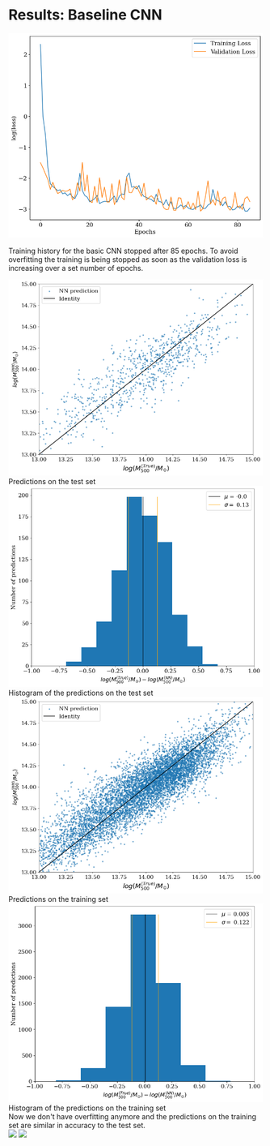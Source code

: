 # Results: Baseline CNN

<div class="grid grid-cols-2 justify-center justify-items-center items-start">

<div class="opacity-100">
<img src="/images/results/cnn/best_perf_historie.png" class="max-h-95 shadow-lg"/>
<p class="text-gray-500 font-italic text-sm">
Training history for the basic CNN stopped after 85 epochs. To avoid overfitting the training is being stopped as soon as the validation loss is increasing over a set number of epochs.
</p>
</div>
<div class="grid grid-cols-2 gap-2 ml-4 opacity-100">
<div>
<img src="/images/results/cnn/best_perf_test.png" class="max-h-40 shadow-lg"/>
<div class="text-gray-500 font-italic text-xs mt-3">
Predictions on the test set
</div>
</div>
<div>
<img src="/images/results/cnn/best_perf_test_hist.png" class="max-h-39.5 shadow-lg"/>
<div class="text-gray-500 font-italic text-xs mt-3">
Histogram of the predictions on the test set
</div>
</div>
<div>
<img src="/images/results/cnn/best_perf_train.png" class="max-h-40 shadow-lg"/>
<div class="text-gray-500 font-italic text-xs mt-3">
Predictions on the training set
</div>
</div>
<div>
<img src="/images/results/cnn/best_perf_train_hist.png" class="max-h-39.5 shadow-lg"/>
<div class="text-gray-500 font-italic text-xs mt-3">
Histogram of the predictions on the training set
</div>
</div>
</div>
</div>

<div class="min-w-30 position-absolute top-62 left-41 bg-red-500 p-2 rounded-xl bg-opacity-40 shadow-xl max-w-85 backdrop-blur-sm z-10">
Now we don't have overfitting anymore and the predictions on the training set are similar in accuracy to the test set.
</div>
<img class="min-w-30 position-absolute top-80 left-121 rotate-220 opacity-70" src="https://upload.wikimedia.org/wikipedia/commons/5/57/Short_left_arrow_-_red.svg" />
<img class="min-w-30 position-absolute top-53 left-121 rotate-140 opacity-70" src="https://upload.wikimedia.org/wikipedia/commons/5/57/Short_left_arrow_-_red.svg" />